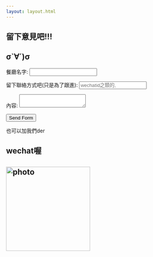 ```yaml
---
layout: layout.html
---
```

## 留下意見吧!!!

<h2> σ`∀´)σ </h2>
<style>
  #workemail {display: none;}
</style>
<form action="https://formsubmit.co/pcms0canteen@gmail.com" method="post">
  <p>
    <label>餐廳名字:
      <input type="text" name="name">
    </label>    
  </p>
  <p>
    <label for="email">留下聯絡方式吧(只是為了跟進):</label>
    <input type="email" id="email" name="email" placeholder='wechatid之類的,'>    
    <input type="email" id="workemail" name="_honey" >
  </p>
   <p>
    <label for="content">內容:</label>
    <textarea name="content" id="content"></textarea>
  </p>
  
  <input type="hidden" name="_next" value="https://pcms-canteen01.netlify.app/thanks">
  <input type="hidden" name="_captcha" value="false">
  <input type="submit" value="Send Form">
</form>
  <p>也可以加我們der</p><h2>wechat喔<h2>
  <img src="https://user-images.githubusercontent.com/70761288/98826386-91717100-2470-11eb-82e8-bb98b4caad21.jpg" alt="photo" width="230" height="230">
